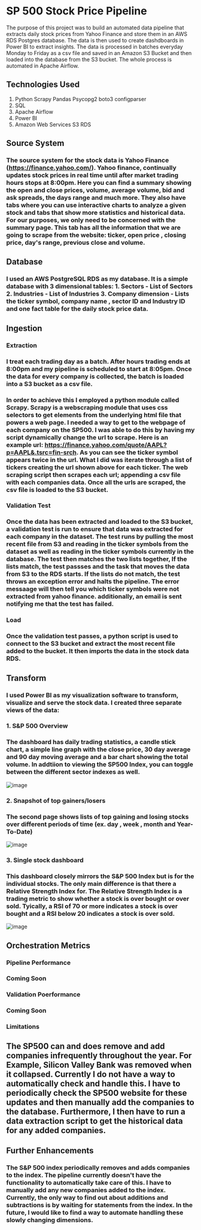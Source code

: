 # SP 500 Stock Price Pipeline

The purpose of this project was to build an automated data pipeline that extracts daily stock prices from Yahoo Finance and store them in an AWS RDS Postgres database. The data is then used to create dashdboards in Power BI to extract insights. The data is processed in batches everyday Monday to Friday as a csv file and saved in an Amazon S3 Bucket and then loaded into the database from the S3 bucket. The whole process is automated in Apache Airflow. 

## Technologies Used

1. Python 
      Scrapy 
      Pandas
      Psycopg2 
      boto3 
      configparser 
2. SQL
3. Apache Airflow
4. Power BI
5. Amazon Web Services
      S3 
      RDS


## Source System 
   ###      The source system for the stock data is Yahoo Finance (https://finance.yahoo.com/). Yahoo finance, continually updates stock prices in real time until after market trading hours stops at 8:00pm. Here you can find a summary showing the open and close prices, volume, average volume, bid and ask spreads, the days range and much more. They also have tabs where you can use interactive charts to analyze a given stock and tabs that show more statistics and historical data. For our purposes, we only need to be concerned with the summary page. This tab has all the information that we are going to scrape from the website: ticker, open price , closing price, day's range, previous close and volume.
## Database
   ### I used an AWS PostgreSQL RDS as my database. It is a simple database with 3 dimensional tables: 1. Sectors - List of Sectors 2. Industries - List of Industries 3. Company dimension - Lists the ticker symbol, company name , sector ID and Industry ID and one fact table for the daily stock price data.
   
## Ingestion
 ### Extraction
   ###      I treat each trading day as a batch. After hours trading ends at 8:00pm and my pipeline is scheduled to start at 8:05pm. Once the data for every company is collected, the batch is loaded into a S3 bucket as a csv file. 
   ###      In order to achieve this I employed a python module called Scrapy. Scrapy is a webscraping module that uses css selectors to get elements from the underlying html file that powers a web page. I needed a way to get to the webpage of each company on the SP500. I was able to do this by having my script dynamically change the url to scrape. Here is an example url: https://finance.yahoo.com/quote/AAPL?p=AAPL&.tsrc=fin-srch. As you can see the ticker symbol appears twice in the url. What I did was iterate through a list of tickers creating the url shown above for each ticker. The web scraping script then scrapes each url; appending a csv file with each companies data. Once all the urls are scraped, the csv file is loaded to the S3 bucket.
 ### Validation Test 
 ###        Once the data has been extracted and loaded to the S3 bucket, a validation test is run to ensure that data was extracted for each company in the dataset. The test runs by pulling the most recent file from S3 and reading in the ticker symbols from the dataset as well as reading in the ticker symbols currently in the database. The test then matches the two lists together, If the lists match, the test passses and the task that moves the data from S3 to the RDS starts. If the lists do not match, the test throws an exception error and halts the pipeline. The error messaage will then tell you which ticker symbols were not extracted from yahoo finance. additionally, an email is sent notifying me that the test has failed. 
   ### Load 
   ###       Once the validation test passes, a python script is used to connect to the S3 bucket and extract the most recent file added to the bucket. It then imports the data in the stock data RDS.
## Transform 
   ### I used Power BI as my visualization software to transform, visualize and serve the stock data. I created three separate views of the data:
   ###      1. S&P 500 Overview
   ###            The dashboard has daily trading statistics, a candle stick chart, a simple line graph with the close price, 30 day average and 90 day moving average and a bar chart showing the total volume. In addtiion to viewing the SP500 Index, you can toggle between the different sector indexes as well.
   ![image](https://github.com/Patrick-Bacza/sp500-stockPrice-pipeline/assets/120348192/20441d1f-912d-4af1-ab66-681ddfb6c2d8)         
   ###      2. Snapshot of top gainers/losers
   ###             The second page shows lists of top gaining and losing stocks over different periods of time (ex. day , week , month and Year-To-Date)
   ![image](https://github.com/Patrick-Bacza/sp500-stockPrice-pipeline/assets/120348192/c2a2dc0b-6160-4323-ac60-0c09d52979f4)
   
   ###      3. Single stock dashboard
   ###              This dashboard closely mirrors the S&P 500 Index but is for the individual stocks. The only main difference is that there a Relative Strength Index for. The Relative Strength Index is a trading metric to show whether a stock is over bought or over sold. Tyically, a RSI of 70 or more indicates a stock is over bought and a RSI below 20 indicates a stock is over sold.  
  ![image](https://github.com/Patrick-Bacza/sp500-stockPrice-pipeline/assets/120348192/317b9dd1-79a8-4a5c-b0d1-6824f84bc0d9)



## Orchestration Metrics 
  ### Pipeline Performance
  ### Coming Soon
  ### Validation Poerformance
  ### Coming Soon
### Limitations
  ##        The SP500 can and does remove and add companies infrequently throughout the year. For Example, Silicon Valley Bank was removed when it collapsed. Currently I do not have a way to automatically check and handle this. I have to periodically check the SP500 website for these updates and then manually add the companies to the database. Furthermore, I then have to run a data extraction script to get the historical data for any added companies. 
## Further Enhancements
   ### The S&P 500 index periodically removes and adds companies to the index. The pipeline currently doesn't have the functionality to automatically take care of this. I have to manually add any new companies added to the index. Currently, the only way to find out about additions and subtractions is by waiting for statements from the index. In the future, I would like to find a way to automate handling these slowly changing dimensions.


    
      
